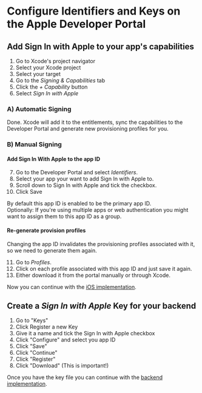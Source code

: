 # Configure Identifiers and Keys on the Apple Developer Portal

## Add Sign In with Apple to your app's capabilities

1. Go to Xcode's project navigator
2. Select your Xcode project
3. Select your target
4. Go to the _Signing & Capabilities_ tab
5. Click the _+ Capability_ button
6. Select _Sign In with Apple_

### A) Automatic Signing

Done. Xcode will add it to the entitlements, sync the capabilities to the Developer Portal and generate new provisioning profiles for you.

### B) Manual Signing

#### Add Sign In With Apple to the app ID

7. Go to the Developer Portal and select _Identifiers_.
8. Select your app your want to add Sign In with Apple to.
9. Scroll down to Sign In with Apple and tick the checkbox.
10. Click Save

By default this app ID is enabled to be the primary app ID.  
Optionally: If you're using multiple apps or web authentication you might want to assign them to this app ID as a group.

#### Re-generate provision profiles

Changing the app ID invalidates the provisioning profiles associated with it, so we need to generate them again.

11. Go to _Profiles_.
12. Click on each profile associated with this app ID and just save it again.
13. Either download it from the portal manually or through Xcode.

Now you can continue with the [iOS implementation](iOS.md#1-add-the-authenticationservices-framework).

## Create a _Sign In with Apple_ Key for your backend

1. Go to "Keys"
2. Click Register a new Key
3. Give it a name and tick the Sign In with Apple checkbox
4. Click "Configure" and select you app ID
5. Click "Save"
6. Click "Continue"
7. Click "Register"
8. Click "Download" (This is important!)

Once you have the key file you can continue with the [backend implementation](backend.md).
